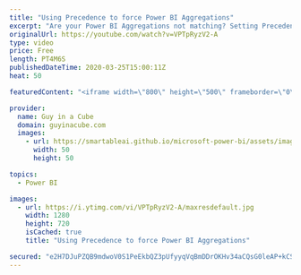 ```yaml
---
title: "Using Precedence to force Power BI Aggregations"
excerpt: "Are your Power BI Aggregations not matching? Setting Precedence can control which Power BI aggregation will be preferred. A little hint to help it on its way!  Documentation: https://docs.microsoft.com/power-bi/desktop-aggregations#aggregation-precedence  📢 Become a member: https://guyinacu.be/membership"
originalUrl: https://youtube.com/watch?v=VPTpRyzV2-A
type: video
price: Free
length: PT4M6S
publishedDateTime: 2020-03-25T15:00:11Z
heat: 50

featuredContent: "<iframe width=\"800\" height=\"500\" frameborder=\"0\" src=\"https://www.youtube.com/embed/VPTpRyzV2-A\" allow=\"accelerometer; autoplay; encrypted-media; gyroscope; picture-in-picture\" allowfullscreen></iframe>"

provider:
  name: Guy in a Cube
  domain: guyinacube.com
  images:
    - url: https://smartableai.github.io/microsoft-power-bi/assets/images/organizations/guyinacube.com-50x50.jpg
      width: 50
      height: 50

topics:
  - Power BI

images:
  - url: https://i.ytimg.com/vi/VPTpRyzV2-A/maxresdefault.jpg
    width: 1280
    height: 720
    isCached: true
    title: "Using Precedence to force Power BI Aggregations"

secured: "e2H7DJuPZQB9mdwoV0S1PeEkbQZ3pUfyyqVqBmDDrOKHv34aCQsG0leAP+kCSaDUICsNSRcZtrL5+4g28eZFMCi/A3/lDZ/FGbpqhBb3sIE81Nfp2f1SZ1irY1RAhL4U488vtpAOeCuG808LFkaw24GoP57bnvWrtctNFVzMdJ9+tGQxCXeFdQjRztX8Cb7RFWEoPiKVThPgLQyMjv9WNFowdNtEirPIH6NGPLhD7PwRk9sZx1qGZb6tOf2kWvECPgyOSNMlz5lhA7VFXC5s3Bmz1xX9KIin0XUOPJzVM2bi2Z9nNDZlsa/TjkpdcJrUPyLK3/x6vyONU5wSvPxA1X+B/dBRGQU5HW2ep/cHw28Zxur8QurtF+5Kb6oCdM3l4dXH17bwn+Pk5O3gHvcOWs+UciuhbSeObToYc/4fZr0=;dz/jw4jc6bvDDNZ6vBwPnQ=="
---
```


